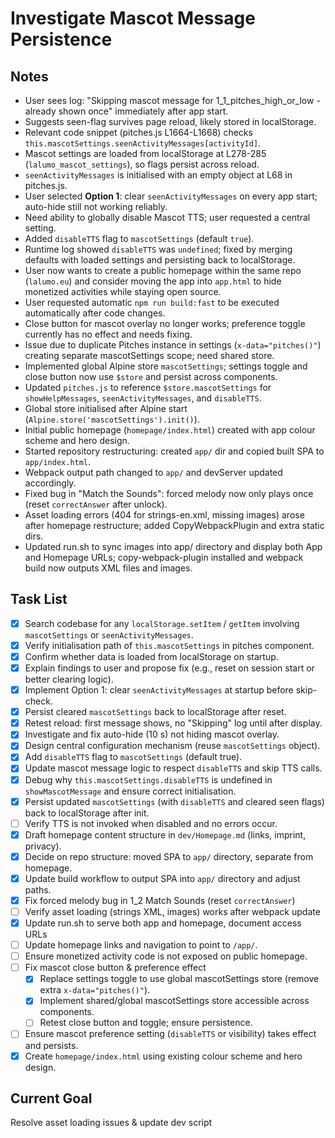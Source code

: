 # Investigate Mascot Message Persistence

## Notes
- User sees log: "Skipping mascot message for 1_1_pitches_high_or_low - already shown once" immediately after app start.
- Suggests seen-flag survives page reload, likely stored in localStorage.
- Relevant code snippet (pitches.js L1664-L1668) checks `this.mascotSettings.seenActivityMessages[activityId]`.
- Mascot settings are loaded from localStorage at L278-285 (`lalumo_mascot_settings`), so flags persist across reload.
- `seenActivityMessages` is initialised with an empty object at L68 in pitches.js.
- User selected **Option 1**: clear `seenActivityMessages` on every app start; auto-hide still not working reliably.
- Need ability to globally disable Mascot TTS; user requested a central setting.
- Added `disableTTS` flag to `mascotSettings` (default `true`).
- Runtime log showed `disableTTS` was `undefined`; fixed by merging defaults with loaded settings and persisting back to localStorage.
- User now wants to create a public homepage within the same repo (`lalumo.eu`) and consider moving the app into `app.html` to hide monetized activities while staying open source.
- User requested automatic `npm run build:fast` to be executed automatically after code changes.
- Close button for mascot overlay no longer works; preference toggle currently has no effect and needs fixing.
- Issue due to duplicate Pitches instance in settings (`x-data="pitches()"`) creating separate mascotSettings scope; need shared store.
- Implemented global Alpine store `mascotSettings`; settings toggle and close button now use `$store` and persist across components.
- Updated `pitches.js` to reference `$store.mascotSettings` for `showHelpMessages`, `seenActivityMessages`, and `disableTTS`.
- Global store initialised after Alpine start (`Alpine.store('mascotSettings').init()`).
- Initial public homepage (`homepage/index.html`) created with app colour scheme and hero design.
- Started repository restructuring: created `app/` dir and copied built SPA to `app/index.html`.
- Webpack output path changed to `app/` and devServer updated accordingly.
- Fixed bug in "Match the Sounds": forced melody now only plays once (reset `correctAnswer` after unlock).
- Asset loading errors (404 for strings-en.xml, missing images) arose after homepage restructure; added CopyWebpackPlugin and extra static dirs.
- Updated run.sh to sync images into app/ directory and display both App and Homepage URLs; copy-webpack-plugin installed and webpack build now outputs XML files and images.

## Task List
- [x] Search codebase for any `localStorage.setItem` / `getItem` involving `mascotSettings` or `seenActivityMessages`.
- [x] Verify initialisation path of `this.mascotSettings` in pitches component.
- [x] Confirm whether data is loaded from localStorage on startup.
- [x] Explain findings to user and propose fix (e.g., reset on session start or better clearing logic).
- [x] Implement Option 1: clear `seenActivityMessages` at startup before skip-check.
- [x] Persist cleared `mascotSettings` back to localStorage after reset.
- [x] Retest reload: first message shows, no "Skipping" log until after display.
- [x] Investigate and fix auto-hide (10 s) not hiding mascot overlay.
- [x] Design central configuration mechanism (reuse `mascotSettings` object).
- [x] Add `disableTTS` flag to `mascotSettings` (default true).
- [x] Update mascot message logic to respect `disableTTS` and skip TTS calls.
- [x] Debug why `this.mascotSettings.disableTTS` is undefined in `showMascotMessage` and ensure correct initialisation.
- [x] Persist updated `mascotSettings` (with `disableTTS` and cleared seen flags) back to localStorage after init.
- [ ] Verify TTS is not invoked when disabled and no errors occur.
- [x] Draft homepage content structure in `dev/Homepage.md` (links, imprint, privacy).
- [x] Decide on repo structure: moved SPA to `app/` directory, separate from homepage.
- [x] Update build workflow to output SPA into `app/` directory and adjust paths.
- [x] Fix forced melody bug in 1_2 Match Sounds (reset `correctAnswer`)
- [ ] Verify asset loading (strings XML, images) works after webpack update
- [x] Update run.sh to serve both app and homepage, document access URLs
- [ ] Update homepage links and navigation to point to `/app/`.
- [ ] Ensure monetized activity code is not exposed on public homepage.
- [ ] Fix mascot close button & preference effect
  - [x] Replace settings toggle to use global mascotSettings store (remove extra `x-data="pitches()"`).
  - [x] Implement shared/global mascotSettings store accessible across components.
  - [ ] Retest close button and toggle; ensure persistence.
- [ ] Ensure mascot preference setting (`disableTTS` or visibility) takes effect and persists.
- [x] Create `homepage/index.html` using existing colour scheme and hero design.

## Current Goal
Resolve asset loading issues & update dev script